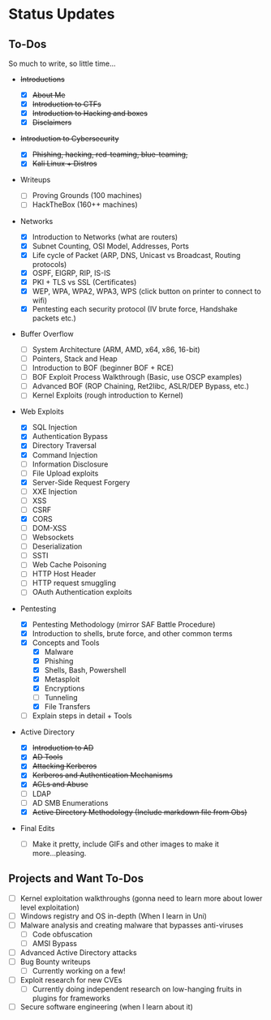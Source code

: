 # Status Updates

## To-Dos

So much to write, so little time...

* ~~Introductions~~
  * [x] ~~About Me~~
  * [x] ~~Introduction to CTFs~~
  * [x] ~~Introduction to Hacking and boxes~~
  * [x] ~~Disclaimers~~
* ~~Introduction to Cybersecurity~~
  * [x] ~~Phishing, hacking, red-teaming, blue-teaming,~~
  * [x] ~~Kali Linux + Distros~~
* Writeups
  * [ ] Proving Grounds (100 machines)
  * [ ] HackTheBox (160++ machines)
* Networks
  * [x] Introduction to Networks (what are routers)
  * [x] Subnet Counting, OSI Model, Addresses, Ports
  * [x] Life cycle of Packet (ARP, DNS, Unicast vs Broadcast, Routing protocols)
  * [x] OSPF, EIGRP, RIP, IS-IS
  * [x] PKI + TLS vs SSL (Certificates)
  * [x] WEP, WPA, WPA2, WPA3, WPS (click button on printer to connect to wifi)
  * [x] Pentesting each security protocol (IV brute force, Handshake packets etc.)
* Buffer Overflow
  * [ ] System Architecture (ARM, AMD, x64, x86, 16-bit)
  * [ ] Pointers, Stack and Heap
  * [ ] Introduction to BOF (beginner BOF + RCE)&#x20;
  * [ ] BOF Exploit Process Walkthrough (Basic, use OSCP examples)
  * [ ] Advanced BOF (ROP Chaining, Ret2libc, ASLR/DEP Bypass, etc.)
  * [ ] Kernel Exploits (rough introduction to Kernel)
* Web Exploits
  * [x] SQL Injection
  * [x] Authentication Bypass
  * [x] Directory Traversal
  * [x] Command Injection
  * [ ] Information Disclosure
  * [ ] File Upload exploits
  * [x] Server-Side Request Forgery
  * [ ] XXE Injection
  * [ ] XSS
  * [ ] CSRF
  * [x] CORS
  * [ ] DOM-XSS
  * [ ] Websockets
  * [ ] Deserialization
  * [ ] SSTI
  * [ ] Web Cache Poisoning
  * [ ] HTTP Host Header
  * [ ] HTTP request smuggling
  * [ ] OAuth Authentication exploits
* Pentesting
  * [x] Pentesting Methodology (mirror SAF Battle Procedure)
  * [x] Introduction to shells, brute force, and other common terms
  * [x] Concepts and Tools
    * [x] Malware
    * [x] Phishing
    * [x] Shells, Bash, Powershell
    * [x] Metasploit
    * [x] Encryptions
    * [ ] Tunneling
    * [x] File Transfers
  * [ ] Explain steps in detail + Tools
* Active Directory
  * [x] ~~Introduction to AD~~
  * [x] ~~AD Tools~~&#x20;
  * [x] ~~Attacking Kerberos~~
  * [x] ~~Kerberos and Authentication Mechanisms~~
  * [x] ~~ACLs and Abuse~~&#x20;
  * [ ] LDAP
  * [ ] AD SMB Enumerations
  * [x] ~~Active Directory Methodology (Include markdown file from Obs)~~
*   Final Edits

    * [ ] Make it pretty, include GIFs and other images to make it more...pleasing.



## Projects and Want To-Dos

* [ ] Kernel exploitation walkthroughs (gonna need to learn more about lower level exploitation)
* [ ] Windows registry and OS in-depth (When I learn in Uni)
* [ ] Malware analysis and creating malware that bypasses anti-viruses
  * [ ] Code obfuscation
  * [ ] AMSI Bypass
* [ ] Advanced Active Directory attacks
* [ ] Bug Bounty writeups
  * [ ] Currently working on a few!
* [ ] Exploit research for new CVEs
  * [ ] Currently doing independent research on low-hanging fruits in plugins for frameworks
* [ ] Secure software engineering (when I learn about it)

